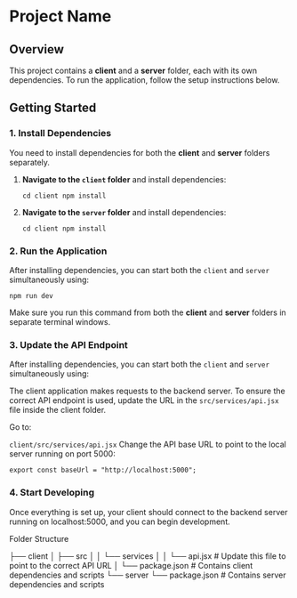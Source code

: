 # Project Name

## Overview
This project contains a **client** and a **server** folder, each with its own dependencies. To run the application, follow the setup instructions below.

## Getting Started

### 1. Install Dependencies
You need to install dependencies for both the **client** and **server** folders separately.

1. **Navigate to the `client` folder** and install dependencies:

   `cd client
   npm install`

2. **Navigate to the `server` folder** and install dependencies:

   `cd client
   npm install`

### 2. Run the Application
After installing dependencies, you can start both the `client` and `server` simultaneously using:

 `npm run dev`

Make sure you run this command from both the **client** and **server** folders in separate terminal windows.

### 3. Update the API Endpoint
After installing dependencies, you can start both the `client` and `server` simultaneously using:

The client application makes requests to the backend server. To ensure the correct API endpoint is used, update the URL in the `src/services/api.jsx` file inside the client folder.

Go to:

`client/src/services/api.jsx`
Change the API base URL to point to the local server running on port 5000:

`export const baseUrl = "http://localhost:5000";`
### 4. Start Developing
Once everything is set up, your client should connect to the backend server running on localhost:5000, and you can begin development.

Folder Structure

├── client
│   ├── src
│   │   └── services
│   │       └── api.jsx    # Update this file to point to the correct API URL
│   └── package.json       # Contains client dependencies and scripts
└── server
    └── package.json       # Contains server dependencies and scripts
